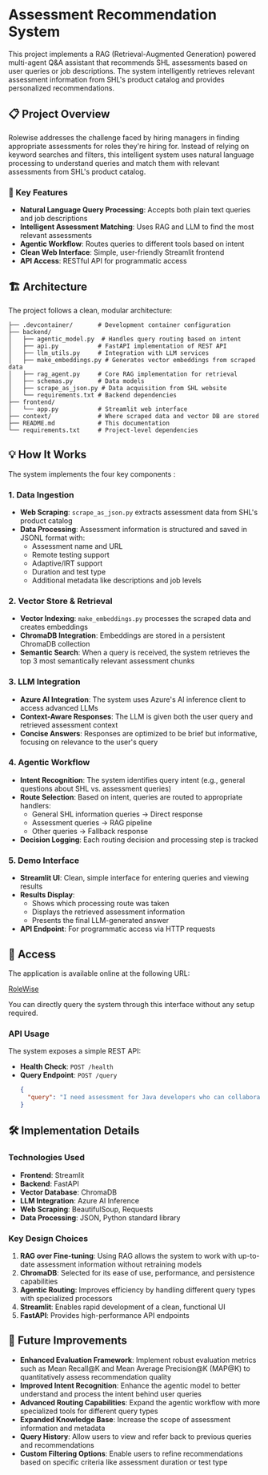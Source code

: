 # Assessment Recommendation System

This project implements a RAG (Retrieval-Augmented Generation) powered multi-agent Q&A assistant that recommends SHL assessments based on user queries or job descriptions. The system intelligently retrieves relevant assessment information from SHL's product catalog and provides personalized recommendations.

## 📋 Project Overview

Rolewise addresses the challenge faced by hiring managers in finding appropriate assessments for roles they're hiring for. Instead of relying on keyword searches and filters, this intelligent system uses natural language processing to understand queries and match them with relevant assessments from SHL's product catalog.

### 🎯 Key Features

- **Natural Language Query Processing**: Accepts both plain text queries and job descriptions
- **Intelligent Assessment Matching**: Uses RAG and LLM to find the most relevant assessments
- **Agentic Workflow**: Routes queries to different tools based on intent
- **Clean Web Interface**: Simple, user-friendly Streamlit frontend
- **API Access**: RESTful API for programmatic access

## 🏗️ Architecture

The project follows a clean, modular architecture:

```
├── .devcontainer/       # Development container configuration
├── backend/            
│   ├── agentic_model.py  # Handles query routing based on intent
│   ├── api.py           # FastAPI implementation of REST API
│   ├── llm_utils.py     # Integration with LLM services
│   ├── make_embeddings.py # Generates vector embeddings from scraped data
│   ├── rag_agent.py     # Core RAG implementation for retrieval
│   ├── schemas.py       # Data models
│   ├── scrape_as_json.py # Data acquisition from SHL website
│   └── requirements.txt # Backend dependencies
├── frontend/
│   └── app.py           # Streamlit web interface
├── context/             # Where scraped data and vector DB are stored
├── README.md            # This documentation
└── requirements.txt     # Project-level dependencies
```

## 💡 How It Works

The system implements the four key components :

### 1. Data Ingestion

- **Web Scraping**: `scrape_as_json.py` extracts assessment data from SHL's product catalog
- **Data Processing**: Assessment information is structured and saved in JSONL format with:
  - Assessment name and URL
  - Remote testing support
  - Adaptive/IRT support
  - Duration and test type
  - Additional metadata like descriptions and job levels

### 2. Vector Store & Retrieval

- **Vector Indexing**: `make_embeddings.py` processes the scraped data and creates embeddings
- **ChromaDB Integration**: Embeddings are stored in a persistent ChromaDB collection
- **Semantic Search**: When a query is received, the system retrieves the top 3 most semantically relevant assessment chunks

### 3. LLM Integration

- **Azure AI Integration**: The system uses Azure's AI inference client to access advanced LLMs
- **Context-Aware Responses**: The LLM is given both the user query and retrieved assessment context
- **Concise Answers**: Responses are optimized to be brief but informative, focusing on relevance to the user's query

### 4. Agentic Workflow

- **Intent Recognition**: The system identifies query intent (e.g., general questions about SHL vs. assessment queries)
- **Route Selection**: Based on intent, queries are routed to appropriate handlers:
  - General SHL information queries → Direct response
  - Assessment queries → RAG pipeline
  - Other queries → Fallback response
- **Decision Logging**: Each routing decision and processing step is tracked

### 5. Demo Interface

- **Streamlit UI**: Clean, simple interface for entering queries and viewing results
- **Results Display**:
  - Shows which processing route was taken
  - Displays the retrieved assessment information
  - Presents the final LLM-generated answer
- **API Endpoint**: For programmatic access via HTTP requests

## 🔗 Access

The application is available online at the following URL:

[RoleWise](https://rolewise.streamlit.app/)

You can directly query the system through this interface without any setup required.

### API Usage

The system exposes a simple REST API:

- **Health Check**: `POST /health`
- **Query Endpoint**: `POST /query`
  ```json
  {
    "query": "I need assessment for Java developers who can collaborate effectively with my business teams."
  }
  ```



## 🛠️ Implementation Details

### Technologies Used

- **Frontend**: Streamlit
- **Backend**: FastAPI
- **Vector Database**: ChromaDB
- **LLM Integration**: Azure AI Inference
- **Web Scraping**: BeautifulSoup, Requests
- **Data Processing**: JSON, Python standard library

### Key Design Choices

1. **RAG over Fine-tuning**: Using RAG allows the system to work with up-to-date assessment information without retraining models
2. **ChromaDB**: Selected for its ease of use, performance, and persistence capabilities
3. **Agentic Routing**: Improves efficiency by handling different query types with specialized processors
4. **Streamlit**: Enables rapid development of a clean, functional UI
5. **FastAPI**: Provides high-performance API endpoints
   
## 🔄 Future Improvements

- **Enhanced Evaluation Framework**: Implement robust evaluation metrics such as Mean Recall@K and Mean Average Precision@K (MAP@K) to quantitatively assess recommendation quality
- **Improved Intent Recognition**: Enhance the agentic model to better understand and process the intent behind user queries
- **Advanced Routing Capabilities**: Expand the agentic workflow with more specialized tools for different query types
- **Expanded Knowledge Base**: Increase the scope of assessment information and metadata
- **Query History**: Allow users to view and refer back to previous queries and recommendations
- **Custom Filtering Options**: Enable users to refine recommendations based on specific criteria like assessment duration or test type
